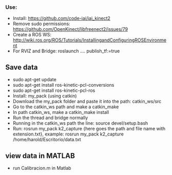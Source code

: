 ### Use:
* Install: https://github.com/code-iai/iai_kinect2
* Remove sudo permissions: https://github.com/OpenKinect/libfreenect2/issues/79
* Create a ROS WS: http://wiki.ros.org/ROS/Tutorials/InstallingandConfiguringROSEnvironment
* For RVIZ and Bridge: roslaunch .... publish_tf:=true


## Save data
* sudo apt-get update
* sudo apt-get install ros-kinetic-pcl-conversions
* sudo apt-get install ros-kinetic-pcl-ros
* Install: my_pack (using catkin)
* Download the my_pack folder and paste it into the path: catkin_ws/src
* Go to the catkin_ws path and make a catkin_make
* In path catkin_ws, make a catkin_make install
* Run the thread and bridge normally
* Running in the catkin_ws path the line: source devel/setup.bash
* Run: rosrun my_pack k2_capture {here goes the path and file name with extension.txt}, example: rosrun my_pack k2_capture /home/harold/Escritorio/data.txt


## view data in MATLAB
*  run Calibracion.m in Matlab
